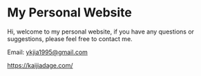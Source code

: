 # My Personal Website

Hi, welcome to my personal website, if you have any questions or suggestions, please feel free to contact me.

Email: ykjia1995@gmail.com

https://kaijiadage.com/
